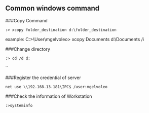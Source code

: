 

## Common windows command


###Copy Command

```
:> xcopy folder_destination d:\folder_destination
```

example: C:>\User\mgelvoleo> xcopy Documents d:\Documents /i


###Change directory
```
:> cd /d d:
```



``

###Register the credential of server

```
net use \\192.168.13.181\IPC$ /user:mgelvoleo
```


###Check the information of Workstation
```
:>systeminfo
```
